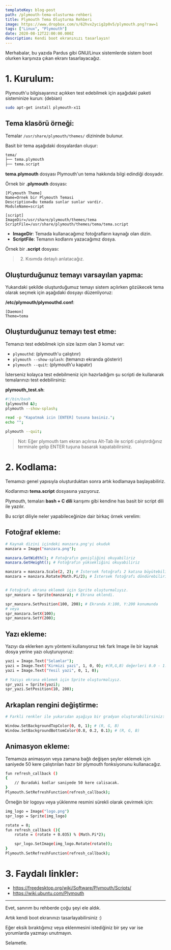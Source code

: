 ```yaml
---
templateKey: blog-post
path: /plymouth-tema-olusturma-rehberi
title: Plymouth Tema Oluşturma Rehberi
image: https://www.dropbox.com/s/62hvx2ycig2p0v5/plymouth.png?raw=1
tags: ["Linux", "Plymouth"]
date: 2020-08-12T22:00:00.000Z
description: Kendi boot ekranınızı tasarlayın!
---
```

Merhabalar, bu yazıda Pardus gibi GNU/Linux sistemlerde sistem boot olurken karşınıza çıkan ekranı tasarlayacağız.

# 1. Kurulum:
Plymouth'u bilgisayarınız açıkken test edebilmek için aşağıdaki paketi sisteminize kurun: (debian)

```bash
sudo apt-get install plymouth-x11
```

## Tema klasörü örneği:
Temalar `/usr/share/plymouth/themes/` dizininde bulunur.

Basit bir tema aşağıdaki dosyalardan oluşur:
```bash
tema/
├── tema.plymouth
├── tema.script
```
**tema.plymouth** dosyası Plymouth'un tema hakkında bilgi edindiği dosyadır.

Örnek bir **.plymouth** dosyası:
```
[Plymouth Theme]
Name=Ornek bir Plymouth Temasi
Description=Bu temada sunlar sunlar vardir.
ModuleName=script

[script]
ImageDir=/usr/share/plymouth/themes/tema
ScriptFile=/usr/share/plymouth/themes/tema/tema.script
```
- **ImageDir**: Temada kullanacağımız fotoğrafların kaynağı olan dizin.
- **ScriptFile**: Temanın kodlarını yazacağımız dosya.

Örnek bir **.script** dosyası:
> 2. Kısımda detaylı anlatacağız.

## Oluşturduğunuz temayı varsayılan yapma:
Yukarıdaki şekilde oluşturduğumuz temayı sistem açılırken gözükecek tema olarak seçmek için aşağıdaki dosyayı düzenliyoruz:

**/etc/plymouth/plymouthd.conf**:
```
[Daemon]
Theme=tema
```

## Oluşturduğunuz temayı test etme:
Temanızı test edebilmek için size lazım olan 3 komut var:
- `plymouthd`: (plymouth'u çalıştırır)
- `plymouth --show-splash`: (temanızı ekranda gösterir)
- `plymouth --quit`: (plymouth'u kapatır)

İsterseniz kolayca test edebilmeniz için hazırladığım şu scripti de kullanarak temalarınızı test edebilirsiniz:

**plymouth_test.sh**:
```bash
#!/bin/bash
(plymouthd &);
plymouth --show-splash;

read -p "Kapatmak icin [ENTER] tusuna basiniz.";
echo "";

plymouth --quit;
```

> Not: Eğer plymouth tam ekran açılırsa Alt-Tab ile scripti çalıştırdığınız terminale gelip ENTER tuşuna basarak kapatabilirsiniz.

# 2. Kodlama:
Temamızı genel yapısıyla oluşturduktan sonra artık kodlamaya başlayabiliriz.

Kodlarımızı **tema.script** dosyasına yazıyoruz.

Plymouth, temaları **bash + C dili** karışımı gibi kendine has basit bir script dili ile yazılır.

Bu script diliyle neler yapabileceğinize dair birkaç örnek verelim:

## Fotoğraf ekleme:
```bash
# Kaynak dizini içindeki manzara.png'yi okuduk
manzara = Image("manzara.png");

manzara.GetWidth(); # Fotoğrafın genişliğini okuyabiliriz
manzara.GetHeight(); # Fotoğrafın yüksekliğini okuyabiliriz

manzara = manzara.Scale(2, 2); # İstersek fotoğrafı 2 katına büyütebiliriz.
manzara = manzara.Rotate(Math.Pi/2); # İstersek fotoğrafı döndürebiliriz (radyan cinsinden değer)


# Fotoğrafı ekrana eklemek için Sprite oluşturmalıyız.
spr_manzara = Sprite(manzara); # Ekrana eklendi.

spr_manzara.SetPosition(100, 200); # Ekranda X:100, Y:200 konumunda
# veya
spr_manzara.SetX(100);
spr_manzara.SetY(200);
```

## Yazı ekleme:
Yazıyı da eklerken aynı yöntemi kullanıyoruz tek fark Image ile bir kaynak dosya yerine yazı oluşturuyoruz:
```bash
yazi = Image.Text("Selamlar");
yazi = Image.Text("Kirmizi yazi", 1, 0, 0); #(R,G,B) değerleri 0.0 - 1.0 arası.
yazi = Image.Text("Yesil yazi", 0, 1, 0);

# Yazıyı ekrana eklemek için Sprite oluşturmalıyız.
spr_yazi = Sprite(yazi);
spr_yazi.SetPosition(10, 200);
```

## Arkaplan rengini değiştirme:
```bash
# Farkli renkler ile yukarıdan aşağıya bir gradyan oluşturabilirsiniz:

Window.SetBackgroundTopColor(0, 0, 1); # (R, G, B)
Window.SetBackgroundBottomColor(0.8, 0.2, 0.1); # (R, G, B)
```

## Animasyon ekleme:
Temamıza animasyon veya zamana bağlı değişen şeyler eklemek için saniyede 50 kere çalıştırılan hazır bir plymouth fonksiyonunu kullanacağız.
```bash
fun refresh_callback ()
{
    // Buradaki kodlar saniyede 50 kere calisacak.
}
Plymouth.SetRefreshFunction(refresh_callback);
```

Örneğin bir logoyu veya yüklenme resmini sürekli olarak çevirmek için:
```bash
img_logo = Image("logo.png")
spr_logo = Sprite(img_logo)

rotate = 0;
fun refresh_callback (){
    rotate = (rotate + 0.035) % (Math.Pi*2);

    spr_logo.SetImage(img_logo.Rotate(rotate));
}
Plymouth.SetRefreshFunction(refresh_callback);
```

# 3. Faydalı linkler:

- https://freedesktop.org/wiki/Software/Plymouth/Scripts/
- https://wiki.ubuntu.com/Plymouth
---

Evet, sanırım bu rehberde çoğu şeyi ele aldık.

Artık kendi boot ekranınızı tasarlayabilirsiniz :)

Eğer eksik bıraktığımız veya eklenmesini istediğiniz bir şey var ise yorumlarda yazmayı unutmayın.

Selametle.